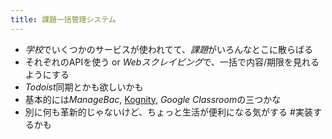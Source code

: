 ```yaml
---
title: 課題一括管理システム
---
```


* *学校*でいくつかのサービスが使われてて、*課題*がいろんなとこに散らばる
* それぞれのAPIを使う or *Webスクレイピング*で、一括で内容/期限を見れるようにする
* *Todoist*同期とかも欲しいかも
* 基本的には*ManageBac*, [Kognity](Kognity.md), *Google Classroom*の三つかな
* 別に何も革新的じゃないけど、ちょっと生活が便利になる気がする
  \#実装するかも
